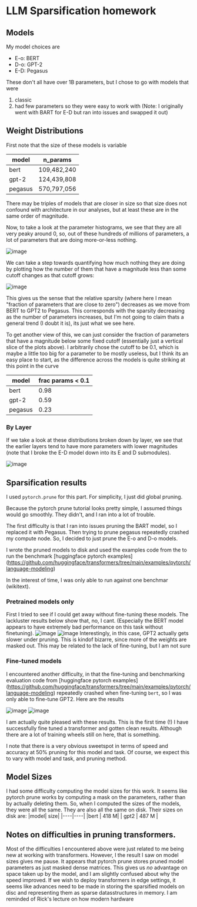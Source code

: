 # LLM Sparsification homework 

## Models

My model choices are 
* E-o: BERT
* D-o: GPT-2
* E-D: Pegasus

These don't all have over 1B parameters, but I chose to go with models that were 
1. classic
2. had few parameters so they were easy to work with 
(Note: I originally went with BART for E-D but ran into issues and swapped it out)

## Weight Distributions

First note that the size of these models is variable

| model | n_params | 
| ----- | ---------|
| bert  | 109,482,240 |
| gpt-2 | 124,439,808 |
| pegasus | 570,797,056| 

There may be triples of models that are closer in size so that size does not confound with architecture in our analyses, 
but at least these are in the same order of magnitude. 

Now, to take a look at the parameter histograms, we see that they are all very peaky around 0, so, out of these hundreds of millions of parameters, a lot of parameters that are doing more-or-less nothing.  

![image](https://user-images.githubusercontent.com/25695528/206887850-e7945023-16d8-4ab2-960f-49e846828eec.png)

We can take a step towards quantifying how much nothing they are doing by plotting how the number of them that have a magnitude less than some cutoff changes as that cutoff grows:  

![image](https://user-images.githubusercontent.com/25695528/206889820-d7e28124-0d35-46c7-aee1-f24465248196.png)


This gives us the sense that the relative sparsity (where here I mean "fraction of parameters that are close to zero") decreases as we move from BERT to GPT2 to Pegasus. This corresponds with the sparsity decreasing as the number of parameters increases, but I'm not going to claim thats a general trend (I doubt it is), its just what we see here. 

To get another view of this, we can just consider the fraction of parameters that have a magnitude below some fixed cutoff (essentially just a vertical slice of the plots above). I arbitrarily chose the cutoff to be 0.1, which is maybe a little too big for a parameter to be mostly useless, but I think its an easy place to start, as the difference across the models is quite striking at this point in the curve

| model | frac params < 0.1 | 
| ----- | ---------|
| bert  | 0.98 |
| gpt-2 | 0.59 |
| pegasus | 0.23 | 

### By Layer

If we take a look at these distributions broken down by layer, we see that the earlier layers tend to have more parameters with lower magnitudes (note that I broke the E-D model down into its E and D submodules).

![image](https://user-images.githubusercontent.com/25695528/206888151-56b08bfd-87f8-4a0a-8edb-d56bb4a8c72b.png)

## Sparsification results

I used `pytorch.prune` for this part. For simplicity, I just did global pruning. 

Because the pytorch prune tutorial looks pretty simple, I assumed things would go smoothly. They didn't, and I ran into a lot of trouble. 

The first difficulty is that I ran into issues pruning the BART model, so I replaced it with Pegasus. Then trying to prune pegasus repeatedly crashed my compute node. So, I decided to just prune the E-o and D-o models. 

I wrote the pruned models to disk and used the examples code from the to run the benchmark [huggingface pytorch examples] (https://github.com/huggingface/transformers/tree/main/examples/pytorch/language-modeling)

In the interest of time, I was only able to run against one benchmar (wikitext).

### Pretrained models only

First I tried to see if I could get away without fine-tuning these models. The lackluster results below show that, no, I cant. (Especially the BERT model appears to have extremely bad performance on this task without finetuning). 
![image](https://user-images.githubusercontent.com/25695528/206889552-1ee2a804-74ed-45c3-8a8f-b70dc9f5c2b8.png)
![image](https://user-images.githubusercontent.com/25695528/206889589-530e8c88-cf35-40e0-8845-2cd47bc9c5fe.png)
Interestingly, in this case, GPT2 actually gets slower under pruning. This is kindof bizarre, since more of the weights are masked out. This may be related to the lack of fine-tuning, but I am not sure

### Fine-tuned models 

I encountered another difficulty, in that the fine-tuning and benchmarking evaluation code from  [huggingface pytorch examples] (https://github.com/huggingface/transformers/tree/main/examples/pytorch/language-modeling) repeatedly crashed when fine-tuning `bert`, so I was only able to fine-tune GPT2. Here are the results

![image](https://user-images.githubusercontent.com/25695528/206889795-77bcc9c1-074a-4f6f-a6f9-f8d8a85834ac.png)
![image](https://user-images.githubusercontent.com/25695528/206889797-4b282606-a819-475a-ad37-2fdc4e4b8e0a.png)

I am actually quite pleased with these results. This is the first time (!) I have successfully fine tuned a transformer and gotten clean results. Although there are a lot of training wheels still on here, that is something. 

I note that there is a very obvious sweetspot in terms of speed and accuracy at 50% pruning for this model and task. Of course, we expect this to vary with model and task, and pruning method. 

## Model Sizes
I had some difficulty computing the model sizes for this work. It seems like pytorch prune works by computing a mask on the parameters, rather than by actually deleting them. So, when I computed the sizes of the models, they were all the same. They are also all the same on disk.
Their sizes on disk are:
|model| size|
|----|----|
|bert | 418 M|
| gpt2 | 487 M  |

## Notes on difficulties in pruning transformers. 

Most of the difficulties I encountered above were just related to me being new at working with transformers. However, I the result I saw on model sizes gives me pause. It appears that pytorch prune stores pruned model parameters as just masked dense matrices. This gives us _no_ advantage on space taken up by the model, and I am slightly confused about why the speed improved. If we wish to deploy transformers in edge settings, it seems like advances need to be made in storing the sparsified models on disc and representing them as sparse datasstructures in memory. I am reminded of Rick's lecture on how modern hardware
